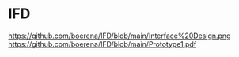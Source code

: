 # IFD
https://github.com/boerena/IFD/blob/main/Interface%20Design.png
https://github.com/boerena/IFD/blob/main/Prototype1.pdf
